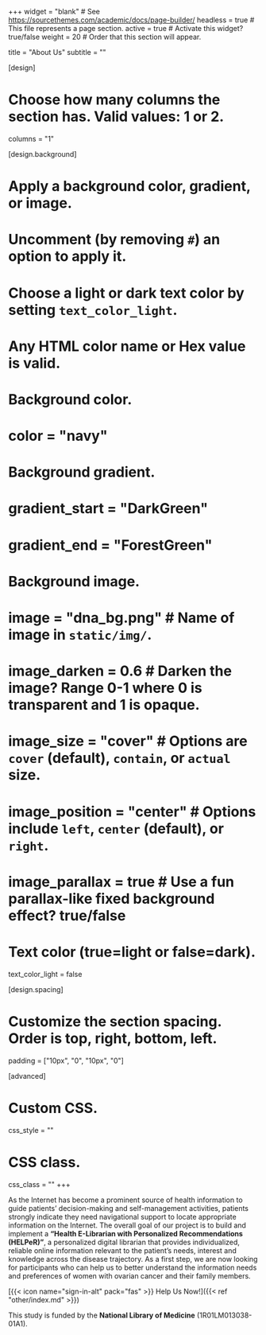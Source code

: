 +++
widget = "blank"  # See https://sourcethemes.com/academic/docs/page-builder/
headless = true  # This file represents a page section.
active = true  # Activate this widget? true/false
weight = 20  # Order that this section will appear.

title = "About Us"
subtitle = ""

[design]
  # Choose how many columns the section has. Valid values: 1 or 2.
  columns = "1"

[design.background]
  # Apply a background color, gradient, or image.
  #   Uncomment (by removing `#`) an option to apply it.
  #   Choose a light or dark text color by setting `text_color_light`.
  #   Any HTML color name or Hex value is valid.

  # Background color.
  # color = "navy"
  
  # Background gradient.
#  gradient_start = "DarkGreen"
#  gradient_end = "ForestGreen"
  
  # Background image.
#  image = "dna_bg.png"  # Name of image in `static/img/`.
#  image_darken = 0.6  # Darken the image? Range 0-1 where 0 is transparent and 1 is opaque.
#  image_size = "cover"  #  Options are `cover` (default), `contain`, or `actual` size.
  # image_position = "center"  # Options include `left`, `center` (default), or `right`.
  # image_parallax = true  # Use a fun parallax-like fixed background effect? true/false
  
  # Text color (true=light or false=dark).
  text_color_light = false

[design.spacing]
  # Customize the section spacing. Order is top, right, bottom, left.
  padding = ["10px", "0", "10px", "0"]

[advanced]
 # Custom CSS. 
 css_style = ""
 
 # CSS class.
 css_class = ""
+++

As the Internet has become a prominent source of health information to guide patients’ decision-making and self-management activities, patients strongly indicate they need navigational support to locate appropriate information on the Internet. The overall goal of our project is to build and implement a **“Health E-Librarian with Personalized Recommendations (HELPeR)”**, a personalized digital librarian that provides individualized, reliable online information relevant to the patient’s needs, interest and knowledge across the disease trajectory. As a first step, we are now looking for participants who can help us to better understand the information needs and preferences of women with ovarian cancer and their family members.

[{{< icon name="sign-in-alt" pack="fas" >}} Help Us Now!]({{< ref "other/index.md" >}})

This study is funded by the **National Library of Medicine** (1R01LM013038-01A1).